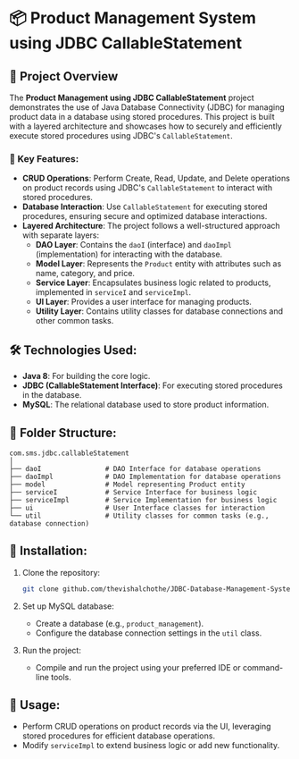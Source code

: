 
# 📦 Product Management System using JDBC CallableStatement

## 🌟 Project Overview

The **Product Management using JDBC CallableStatement** project demonstrates the use of Java Database Connectivity (JDBC) for managing product data in a database using stored procedures. This project is built with a layered architecture and showcases how to securely and efficiently execute stored procedures using JDBC's `CallableStatement`.

### 🔑 Key Features:
- **CRUD Operations**: Perform Create, Read, Update, and Delete operations on product records using JDBC's `CallableStatement` to interact with stored procedures.
- **Database Interaction**: Use `CallableStatement` for executing stored procedures, ensuring secure and optimized database interactions.
- **Layered Architecture**: The project follows a well-structured approach with separate layers:
  - **DAO Layer**: Contains the `daoI` (interface) and `daoImpl` (implementation) for interacting with the database.
  - **Model Layer**: Represents the `Product` entity with attributes such as name, category, and price.
  - **Service Layer**: Encapsulates business logic related to products, implemented in `serviceI` and `serviceImpl`.
  - **UI Layer**: Provides a user interface for managing products.
  - **Utility Layer**: Contains utility classes for database connections and other common tasks.

## 🛠️ Technologies Used:
- **Java 8**: For building the core logic.
- **JDBC (CallableStatement Interface)**: For executing stored procedures in the database.
- **MySQL**: The relational database used to store product information.

## 📂 Folder Structure:

```
com.sms.jdbc.callableStatement
│
├── daoI                # DAO Interface for database operations
├── daoImpl             # DAO Implementation for database operations
├── model               # Model representing Product entity
├── serviceI            # Service Interface for business logic
├── serviceImpl         # Service Implementation for business logic
├── ui                  # User Interface classes for interaction
└── util                # Utility classes for common tasks (e.g., database connection)
```

## 🚀 Installation:

1. Clone the repository:
   ```bash
   git clone github.com/thevishalchothe/JDBC-Database-Management-Systems.git
   ```

2. Set up MySQL database:
   - Create a database (e.g., `product_management`).
   - Configure the database connection settings in the `util` class.

3. Run the project:
   - Compile and run the project using your preferred IDE or command-line tools.

## 📝 Usage:
- Perform CRUD operations on product records via the UI, leveraging stored procedures for efficient database operations.
- Modify `serviceImpl` to extend business logic or add new functionality.
